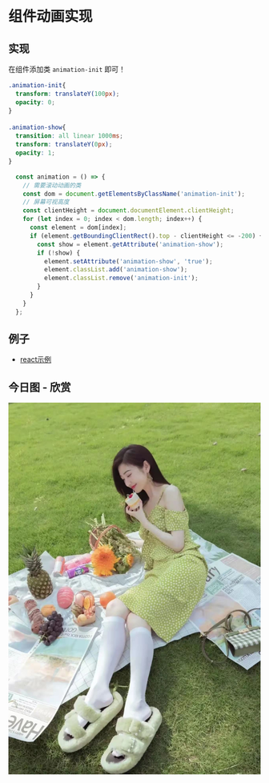 # 组件动画实现

## 实现
在组件添加类 `animation-init` 即可！
```css
.animation-init{
  transform: translateY(100px);
  opacity: 0;
}

.animation-show{
  transition: all linear 1000ms;
  transform: translateY(0px);
  opacity: 1;
}

```

```js
  const animation = () => {
    // 需要滚动动画的类
    const dom = document.getElementsByClassName('animation-init');
    // 屏幕可视高度
    const clientHeight = document.documentElement.clientHeight;
    for (let index = 0; index < dom.length; index++) {
      const element = dom[index];
      if (element.getBoundingClientRect().top - clientHeight <= -200) {
        const show = element.getAttribute('animation-show');
        if (!show) {
          element.setAttribute('animation-show', 'true');
          element.classList.add('animation-show');
          element.classList.remove('animation-init');
        }
      }
    }
  };
```
## 例子
- [react示例](https://weibozzz.github.io/some-componets/web/IntersectionObserver/index-react.html)
## 今日图 - 欣赏
![](../../images/20211103173532.jpg)
